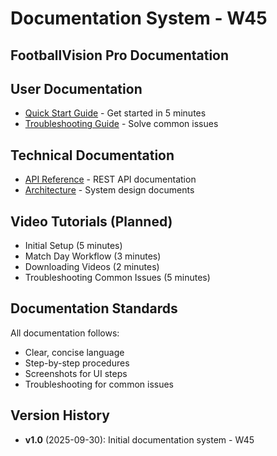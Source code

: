 # Documentation System - W45
## FootballVision Pro Documentation

## User Documentation
- [Quick Start Guide](./user/QUICK_START_GUIDE.md) - Get started in 5 minutes
- [Troubleshooting Guide](./user/TROUBLESHOOTING.md) - Solve common issues

## Technical Documentation
- [API Reference](./technical/API_REFERENCE.md) - REST API documentation
- [Architecture](./architecture/) - System design documents

## Video Tutorials (Planned)
- Initial Setup (5 minutes)
- Match Day Workflow (3 minutes)
- Downloading Videos (2 minutes)
- Troubleshooting Common Issues (5 minutes)

## Documentation Standards
All documentation follows:
- Clear, concise language
- Step-by-step procedures
- Screenshots for UI steps
- Troubleshooting for common issues

## Version History
- **v1.0** (2025-09-30): Initial documentation system - W45